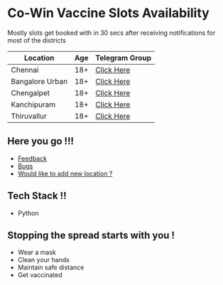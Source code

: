 # Co-Win Vaccine Slots Availability
Mostly slots get booked with in 30 secs after receiving notifications for most of the districts

| Location  | Age | Telegram Group |
| ------------- | ------------- | ------------- |
| Chennai  | 18+ | [Click Here](https://t.me/joinchat/Eyf1L5kpN4tkZTA9)  |
| Bangalore Urban  | 18+  | [Click Here](https://t.me/joinchat/dJb9V7hgk6IxMGE1)  |
| Chengalpet  | 18+  | [Click Here](https://t.me/joinchat/IBc8aFmaBthmOGI1)  |
| Kanchipuram  | 18+  | [Click Here](https://t.me/joinchat/3TFB6QX0K684ZDY1)  |
| Thiruvallur  | 18+ | [Click Here](https://t.me/joinchat/Lve72-enCLkyYzVl)  |

Here you go !!!
-----------
* [Feedback](https://github.com/bharathiiraja/vaccine-telegram-alert/issues)
* [Bugs](https://github.com/bharathiiraja/vaccine-telegram-alert/issues)
* [Would like to add new location ?](https://github.com/bharathiiraja/vaccine-telegram-alert/issues/2)

Tech Stack !!
-----------
* Python

Stopping the spread starts with you !
-----------
* Wear a mask
* Clean your hands
* Maintain safe distance
* Get vaccinated
